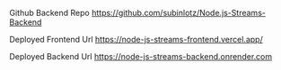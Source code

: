 Github Backend Repo
https://github.com/subinlotz/Node.js-Streams-Backend

Deployed Frontend Url
https://node-js-streams-frontend.vercel.app/

Deployed Backend Url
https://node-js-streams-backend.onrender.com
